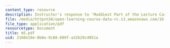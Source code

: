 ```yaml
---
content_type: resource
description: Instructor's response to 'Muddiest Part of the Lecture Cards'.
file: /media/https%3A/open-learning-course-data-rc.s3.amazonaws.com/16-01-unified-engineering-i-ii-iii-iv-fall-2005-spring-2006/2160e10e0b8e9c88899fa32629c4051a_m5.pdf
file_type: application/pdf
resourcetype: Document
title: m5.pdf
uid: 2160e10e-0b8e-9c88-899f-a32629c4051a
---
```

